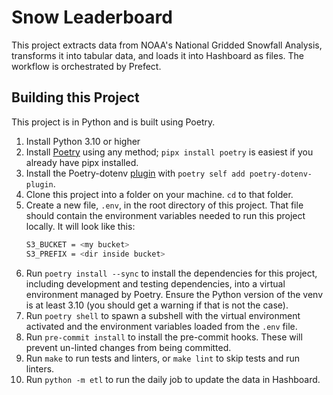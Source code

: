 # Snow Leaderboard
This project extracts data from NOAA's National Gridded Snowfall Analysis,
transforms it into tabular data, and loads it into Hashboard as files. The
workflow is orchestrated by Prefect.

## Building this Project
This project is in Python and is built using Poetry.

1.  Install Python 3.10 or higher
2.  Install [Poetry](https://python-poetry.org/docs/) using any
    method; `pipx install poetry` is easiest if you already have pipx installed.
3.  Install the Poetry-dotenv [plugin](https://pypi.org/project/poetry-dotenv-plugin/)
    with `poetry self add poetry-dotenv-plugin`.
5.  Clone this project into a folder on your machine. `cd` to that folder.
6.  Create a new file, `.env`, in the root directory of this project. That file should
    contain the environment variables needed to run this project locally. It will
    look like this:
    ```sh
    S3_BUCKET = <my bucket>
    S3_PREFIX = <dir inside bucket>
    ```
7.  Run `poetry install --sync` to install the dependencies for this project,
    including development and testing dependencies, into a virtual environment
    managed by Poetry. Ensure the Python version of the venv is at least 3.10
    (you should get a warning if that is not the case).
8.  Run `poetry shell` to spawn a subshell with the virtual environment activated
    and the environment variables loaded from the `.env` file.
9.  Run `pre-commit install` to install the pre-commit hooks. These will prevent
    un-linted changes from being committed.
10.  Run `make` to run tests and linters, or `make lint` to skip tests and run linters.
11.  Run `python -m etl` to run the daily job to update the data in Hashboard.